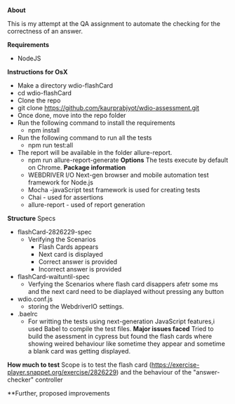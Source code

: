 
**About**

This is my attempt at the QA assignment to automate the checking for the correctness of an answer.

**Requirements**
- NodeJS
  
**Instructions for OsX**
- Make a directory wdio-flashCard
- cd wdio-flashCard
- Clone the repo
- git clone https://github.com/kaurprabjyot/wdio-assessment.git
- Once done, move into the repo folder
- Run the following command to install the requirements
    - npm install
- Run the following command to run all the tests
   - npm run test:all
- The report will be available in the folder allure-report.     
  - npm run allure-report-generate
**Options**
The tests execute by default on Chrome.
**Package information** 
  - WEBDRIVER I/O Next-gen browser and mobile automation test framework for Node.js
  - Mocha -javaScript test framework is used for creating tests
  - Chai - used for assertions
  - allure-report - used of report generation

**Structure**
Specs
  - flashCard-2826229-spec 
    - Verifying the Scenarios 
      - Flash Cards appears
      - Next card is displayed
      - Correct answer is provided
      - Incorrect answer is provided
  - flashCard-waituntil-spec
    - Verfying the Scenarios where flash card disappers afetr some ms and the next card need to be diaplayed without pressing any button
  - wdio.conf.js
    - storing the WebdriverIO settings.
  - .baelrc 
    - For writting the  tests using next-generation JavaScript features,i used Babel to compile the test files.
**Major issues faced**
Tried to build the asessment in cypress but found the flash cards where showing weired behaviour like sometime they appear and sometime a blank card was getting displayed.

**How much to test**
Scope is to test the flash card (https://exercise-player.snappet.org/exercise/2826229) and the behaviour of the "answer-checker" controller 

**Further, proposed improvements

